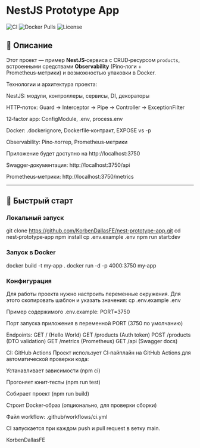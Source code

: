 # NestJS Prototype App

![CI](https://github.com/KorbenDallasFE/nest‑prototype‑app/actions/workflows/ci.yml/badge.svg)
![Docker Pulls](https://img.shields.io/docker/pulls/KorbenDallasFE/my‑app)
![License](https://img.shields.io/github/license/KorbenDallasFE/nest‑prototype‑app)

## 📖 Описание

Этот проект — пример **NestJS**‑сервиса с CRUD‑ресурсом `products`, встроенными средствами **Observability** (Pino‑логи + Prometheus‑метрики) и возможностью упаковки в Docker.

Технологии и архитектура проекта:

NestJS: модули, контроллеры, сервисы, DI, декораторы

HTTP‑поток: Guard → Interceptor → Pipe → Controller → ExceptionFilter

12‑factor app: ConfigModule, .env, process.env

Docker: .dockerignore, Dockerfile‑контракт, EXPOSE vs -p

Observability: Pino‑логгер, Prometheus‑метрики

Приложение будет доступно на http://localhost:3750

Swagger‑документация: http://localhost:3750/api

Prometheus‑метрики: http://localhost:3750/metrics

---

## 🚀 Быстрый старт

### Локальный запуск

git clone https://github.com/KorbenDallasFE/nest-prototype-app.git
cd nest‑prototype‑app
npm install
cp .env.example .env
npm run start:dev

### Запуск в Docker

docker build -t my‑app .
docker run -d -p 4000:3750 my‑app

### Конфигурация
Для работы проекта нужно настроить переменные окружения. 
Для этого скопировать шаблон и указать значения:
cp .env.example .env

Пример содержимого .env.example:
PORT=3750 

Порт запуска приложения в переменной PORT (3750 по умолчанию)

Endpoints:
GET	/		(Hello World)
GET	/products	(Auth token)
POST    /products	(DTO validation)
GET	/metrics	(Prometheus)
GET	/api		(Swagger docs)

CI: GitHub Actions
Проект использует CI‑пайплайн на GitHub Actions для автоматической проверки кода:

 Устанавливает зависимости (npm ci)

 Прогоняет юнит‑тесты (npm run test)

 Собирает проект (npm run build)

 Строит Docker‑образ (опционально, для проверки сборки)

Файл workflow: .github/workflows/ci.yml

CI запускается при каждом push и pull request в ветку main.

KorbenDallasFE

